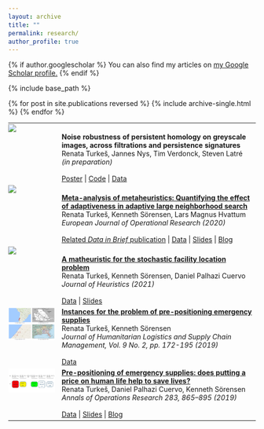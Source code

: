 ```yaml
---
layout: archive
title: ""
permalink: research/
author_profile: true
---
```


{% if author.googlescholar %}
  You can also find my articles on <u><a href="{{author.googlescholar}}">my Google Scholar profile</a>.</u>
{% endif %}

{% include base_path %}

{% for post in site.publications reversed %}
  {% include archive-single.html %}
{% endfor %}

<table style="width:100%">
  <tr>
    <td style="padding-left: 0px; cursor: pointer; vertical-align: top;"> 
      <img src="title_images/turkevs2021noise_title_image.png" width="200"> 
    </td>
    <td> 
      <br>
      <strong> Noise robustness of persistent homology on greyscale images, across filtrations and persistence signatures </strong> <br> 
      Renata Turkeš, Jannes Nys, Tim Verdonck, Steven Latré <br>  
      <em>(in preparation)</em> <br/><br/> 
      <a href="https://www.imsi.institute/wp-content/uploads/2021/04/Turkes.png">Poster</a> | <a href="https://github.com/renata-turkes/renata-turkes.github.io/tree/main/turkevs2021noise">Code</a> | <a href="http://yann.lecun.com/exdb/mnist/">Data</a> 
    </td>
  </tr>  
    <tr>
    <td style="padding-left: 0px; cursor: pointer; vertical-align: top;"> 
      <img src="title_images/turkevs2020meta_title_image.png" width="200"> 
    </td>
    <td> 
      <br>
      <a href="https://www.sciencedirect.com/science/article/pii/S037722172030936X?via%3Dihub"> <strong> Meta-analysis of metaheuristics: Quantifying the effect of adaptiveness in adaptive large neighborhood search </strong> </a> <br> 
      Renata Turkeš, Kenneth Sörensen, Lars Magnus Hvattum <br>  
      <em>European Journal of Operational Research (2020)</em> <br/><br/> 
      <a href="https://www.sciencedirect.com/science/article/pii/S2352340920314505">Related <em>Data in Brief</em> publication</a> | <a href="https://data.mendeley.com/datasets/h4smx32r4t/3">Data</a> | <a href="https://antor.uantwerpen.be/wp-content/papercite-data/pdf/turkevs2019meta_pres.pdf">Slides</a> | <a href="https://antor.uantwerpen.be/meta-analysis-of-metaheuristics/">Blog</a></td>
  </tr>   
  <tr>
    <td style="padding-left: 0px; cursor: pointer; vertical-align: top;"> 
      <img src="title_images/turkevs2021matheuristic_title_image.png" width="200"> 
    </td>
    <td> 
      <br>
      <a href="https://link.springer.com/article/10.1007/s10732-021-09468-y"> <strong> A matheuristic for the stochastic facility location problem </strong> </a> <br> 
      Renata Turkeš, Kenneth Sörensen, Daniel Palhazi Cuervo <br>  
      <em>Journal of Heuristics (2021)</em> <br/><br/> 
      <a href="https://antor.uantwerpen.be/data-used-in-the-paper-a-matheuristic-for-the-pre-positioning-of-emergency-supplies/">Data</a> | <a href="https://antor.uantwerpen.be/wp-content/papercite-data/pdf/turkevs2018matheuristic_pres.pdf">Slides</a>
    </td>
  </tr>   
  <tr>
    <td style="padding-left: 0px; cursor: pointer; vertical-align: top;"> 
      <img src="title_images/turkevs2019instances_title_image.png" width="200"> 
    </td>
    <td> 
      <a href="https://www.emerald.com/insight/content/doi/10.1108/JHLSCM-02-2018-0016/full/html"> <strong> Instances for the problem of pre-positioning emergency supplies </strong> </a> <br> 
      Renata Turkeš, Kenneth Sörensen <br>  
      <em>Journal of Humanitarian Logistics and Supply Chain Management, Vol. 9 No. 2, pp. 172-195 (2019)</em> <br/><br/> 
      <a href="https://antor.uantwerpen.be/prepositioning-problem-instances/">Data</a> 
    </td>
  </tr> 
  <tr>
    <td style="padding-left: 0px; cursor: pointer; vertical-align: top;"> 
      <img src="turkevs2019pre_title_image.png" width="200"> 
    </td>
    <td> 
      <a href="https://link.springer.com/article/10.1007%2Fs10479-017-2702-1"> <strong> Pre-positioning of emergency supplies: does putting a price on human life help to save lives? </strong> </a> <br> 
      Renata Turkeš, Daniel Palhazi Cuervo, Kenneth Sörensen <br>  
      <em>Annals of Operations Research 283, 865–895 (2019)</em> <br/><br/> 
      <a href="https://antor.uantwerpen.be/data-used-in-the-paper-pre-positioning-of-emergency-supplies-does-putting-a-price-on-human-life-help-to-save-lives/">Data</a> | <a href="https://antor.uantwerpen.be/wp-content/papercite-data/pdf/turkevs2016pre_pres.pdf">Slides</a> | <a href="https://antor.uantwerpen.be/does-putting-a-price-on-human-life-help-to-save-lives/">Blog</a>
    </td>
  </tr>   
</table>
